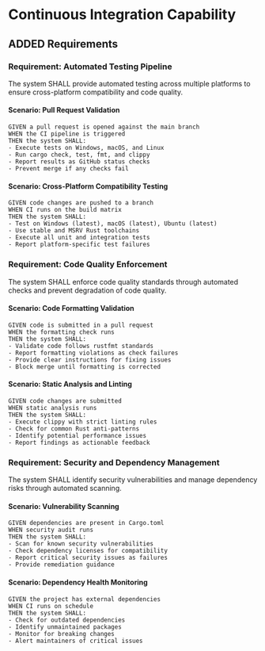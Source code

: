# Continuous Integration Capability

## ADDED Requirements

### Requirement: Automated Testing Pipeline
The system SHALL provide automated testing across multiple platforms to ensure cross-platform compatibility and code quality.

#### Scenario: Pull Request Validation
```
GIVEN a pull request is opened against the main branch  
WHEN the CI pipeline is triggered
THEN the system SHALL:
- Execute tests on Windows, macOS, and Linux
- Run cargo check, test, fmt, and clippy
- Report results as GitHub status checks
- Prevent merge if any checks fail
```

#### Scenario: Cross-Platform Compatibility Testing  
```
GIVEN code changes are pushed to a branch
WHEN CI runs on the build matrix
THEN the system SHALL:
- Test on Windows (latest), macOS (latest), Ubuntu (latest)
- Use stable and MSRV Rust toolchains
- Execute all unit and integration tests
- Report platform-specific test failures
```

### Requirement: Code Quality Enforcement
The system SHALL enforce code quality standards through automated checks and prevent degradation of code quality.

#### Scenario: Code Formatting Validation
```
GIVEN code is submitted in a pull request
WHEN the formatting check runs
THEN the system SHALL:
- Validate code follows rustfmt standards
- Report formatting violations as check failures
- Provide clear instructions for fixing issues
- Block merge until formatting is corrected
```

#### Scenario: Static Analysis and Linting
```
GIVEN code changes are submitted  
WHEN static analysis runs
THEN the system SHALL:
- Execute clippy with strict linting rules
- Check for common Rust anti-patterns
- Identify potential performance issues
- Report findings as actionable feedback
```

### Requirement: Security and Dependency Management
The system SHALL identify security vulnerabilities and manage dependency risks through automated scanning.

#### Scenario: Vulnerability Scanning
```
GIVEN dependencies are present in Cargo.toml
WHEN security audit runs
THEN the system SHALL:
- Scan for known security vulnerabilities
- Check dependency licenses for compatibility
- Report critical security issues as failures
- Provide remediation guidance
```

#### Scenario: Dependency Health Monitoring
```
GIVEN the project has external dependencies
WHEN CI runs on schedule
THEN the system SHALL:
- Check for outdated dependencies
- Identify unmaintained packages
- Monitor for breaking changes
- Alert maintainers of critical issues
```